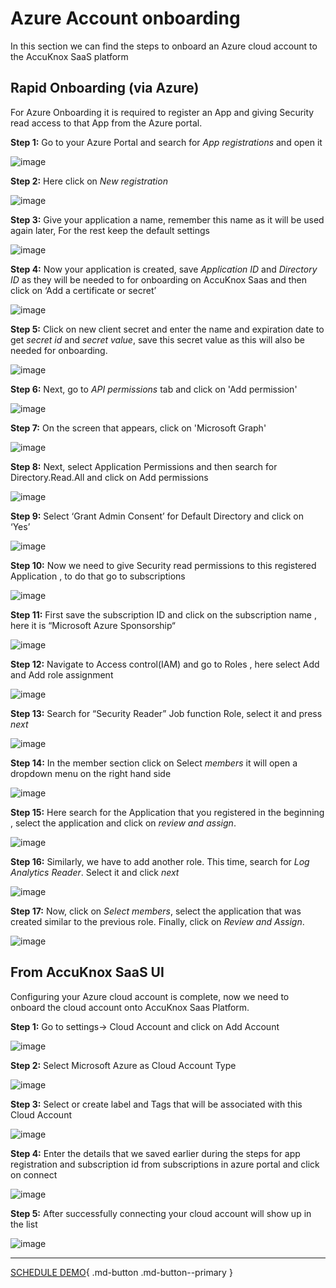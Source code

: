 
# Azure Account onboarding

In this section we can find the steps to onboard an Azure cloud account to the AccuKnox SaaS platform

## **Rapid Onboarding (via Azure)**

For Azure Onboarding it is required to register an App and giving Security read access to that App from the Azure portal.

**Step 1:** Go to your Azure Portal and search for *App registrations* and open it

![image](images/azure1.png)

**Step 2:** Here click on *New registration*

![image](images/azure2.png)

**Step 3:** Give your application a name, remember this name as it will be used again later, For the rest keep the default settings

![image](images/azure3.png)

**Step 4:** Now your application is created,  save *Application ID* and *Directory ID* as they will be needed to for onboarding on AccuKnox Saas and then click on ‘Add a certificate or secret’

![image](images/azure4.png)

**Step 5:** Click on new client secret and enter the name and expiration date to get *secret id* and *secret value*, save this secret value as this will also be needed for onboarding.

![image](images/azure5.png)

**Step 6:** Next, go to *API permissions* tab and click on 'Add  permission'

![image](images/azure5-0.png)

**Step 7:** On the screen that appears, click on 'Microsoft Graph'

![image](images/azure5-1.png)

**Step 8:** Next, select Application Permissions and then search for Directory.Read.All and click on Add permissions

![image](images/azure5-2.png)

**Step 9:** Select ‘Grant Admin Consent’ for Default Directory and click on ‘Yes’

![image](images/azure5-3.png)

**Step 10:** Now we need to give Security read permissions to this registered Application , to do that go to subscriptions

![image](images/azure6.png)

**Step 11:** First save the subscription ID and click on the subscription name , here it is “Microsoft Azure Sponsorship“

![image](images/azure7.png)

**Step 12:** Navigate to Access control(IAM) and go to Roles , here select Add and Add role assignment

![image](images/azure8.png)

**Step 13:** Search for “Security Reader” Job function Role, select it and press *next*

![image](images/azure9.png)

**Step 14:** In the member section click on Select *members* it will open a dropdown menu on the right hand side

![image](images/azure10.png)

**Step 15:** Here search for the Application that you registered in the beginning , select the application and click on *review and assign*.

![image](images/azure11.png)

**Step 16:** Similarly, we have to add another role. This time, search for *Log Analytics Reader*. Select it and click *next*

![image](images/azure11-0.png)

**Step 17:** Now, click on *Select members*, select the application that was created similar to the previous role. Finally, click on *Review and Assign*.

![image](images/azure11-1.png)

## **From AccuKnox SaaS UI**

Configuring your Azure cloud account is complete, now we need to onboard the cloud account onto AccuKnox Saas Platform.

**Step 1:** Go to settings→ Cloud Account and click on Add Account

![image](images/azure12.png)

**Step 2:** Select Microsoft Azure as Cloud Account Type

![image](images/azure13.png)

**Step 3:** Select or create label and Tags that will be associated with this Cloud Account

![image](images/azure14.png)

**Step 4:** Enter the details that we saved earlier during the steps for app registration and subscription id from subscriptions in azure portal and click on connect

![image](images/azure15.png)

**Step 5:** After successfully connecting your cloud account will show up in the list

![image](images/azure16.png)

- - -
[SCHEDULE DEMO](https://www.accuknox.com/contact-us){ .md-button .md-button--primary }
